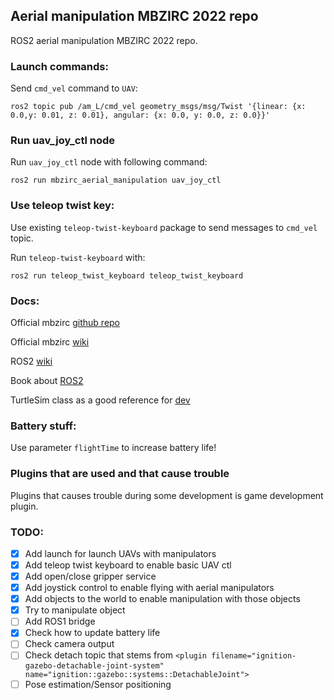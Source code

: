 ## Aerial manipulation MBZIRC 2022 repo

ROS2 aerial manipulation MBZIRC 2022 repo. 

### Launch commands: 

Send `cmd_vel` command to `UAV`: 

```
ros2 topic pub /am_L/cmd_vel geometry_msgs/msg/Twist '{linear: {x: 0.0,y: 0.01, z: 0.01}, angular: {x: 0.0, y: 0.0, z: 0.0}}'
```

### Run uav_joy_ctl node

Run `uav_joy_ctl` node with following command: 
```
ros2 run mbzirc_aerial_manipulation uav_joy_ctl
```

### Use teleop twist key: 

Use existing `teleop-twist-keyboard` package to send messages to `cmd_vel` topic. 

Run `teleop-twist-keyboard` with: 
```
ros2 run teleop_twist_keyboard teleop_twist_keyboard
```


### Docs: 

Official mbzirc [github repo](https://github.com/osrf/mbzirc)

Official mbzirc [wiki](https://github.com/osrf/mbzirc/wiki)

ROS2 [wiki](https://docs.ros.org/en/foxy/index.html)

Book about [ROS2](https://osrf.github.io/ros2multirobotbook/)

TurtleSim class as a good reference for [dev](https://github.com/ros/ros_tutorials/blob/galactic-devel/turtlesim/src/turtle.cpp) 

### Battery stuff: 

Use parameter `flightTime` to increase battery life!

### Plugins that are used and that cause trouble 

Plugins that causes trouble during some development is game development plugin. 

### TODO: 

- [x] Add launch for launch UAVs with manipulators 
- [x] Add teleop twist keyboard to enable basic UAV ctl
- [x] Add open/close gripper service 
- [x] Add joystick control to enable flying with aerial manipulators
- [x] Add objects to the world to enable manipulation with those objects
- [x] Try to manipulate object 
- [ ] Add ROS1 bridge 
- [x] Check how to update battery life 
- [ ] Check camera output
- [ ] Check detach topic that stems from `<plugin filename="ignition-gazebo-detachable-joint-system" name="ignition::gazebo::systems::DetachableJoint">`
- [ ] Pose estimation/Sensor positioning 
